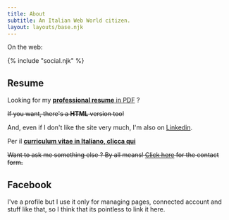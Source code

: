 ```yaml
---
title: About
subtitle: An Italian Web World citizen.
layout: layouts/base.njk
---
```


On the web:

{% include "social.njk" %}

## Resume

Looking for my [**professional resume** in PDF](https://andreacorinti.github.io/cv-eng.pdf) ?

<del>If you want, there's a **HTML** version too!</del>

And, even if I don't like the site very much, I'm also on [Linkedin](https://www.linkedin.com/in/andrea-corinti/).

Per il [**curriculum vitae in Italiano, clicca qui**](https://andreacorinti.github.io/cv-it.pdf)

<del>Want to ask me something else ? By all means! [Click here](/contact/) for the contact form.</del>

## Facebook

I've a profile but I use it only for managing pages, connected account and stuff like that, so I think that its pointless to link it here.
